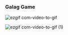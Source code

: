 ### Galag Game

![ezgif com-video-to-gif](https://user-images.githubusercontent.com/28583661/71617724-b580e680-2bff-11ea-9812-6a80edf21c05.gif)

![ezgif com-video-to-gif (1)](https://user-images.githubusercontent.com/28583661/71617812-20322200-2c00-11ea-9b8a-a27fc921d5e2.gif)
